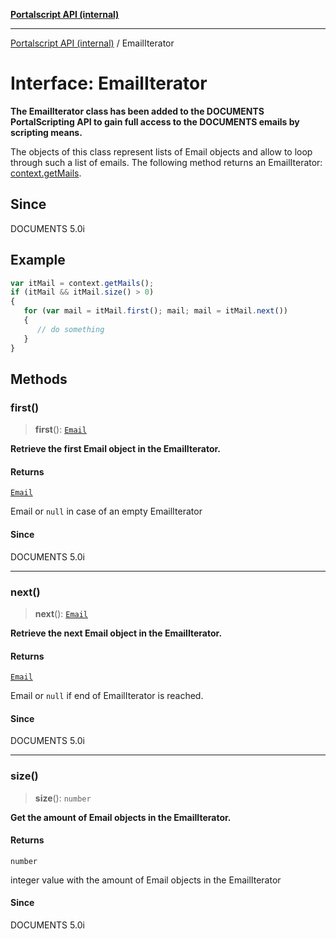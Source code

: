 [**Portalscript API (internal)**](../README.md)

***

[Portalscript API (internal)](../globals.md) / EmailIterator

# Interface: EmailIterator

**The EmailIterator class has been added to the DOCUMENTS PortalScripting API to gain full access to the DOCUMENTS emails by scripting means.**  

The objects of this class represent lists of Email objects and allow to loop through such a list of emails. 
The following method returns an EmailIterator: [context.getMails](Context.md#getmails).

## Since

DOCUMENTS 5.0i

## Example

```ts
var itMail = context.getMails();
if (itMail && itMail.size() > 0)
{
   for (var mail = itMail.first(); mail; mail = itMail.next())
   {
      // do something
   }
}
```

## Methods

### first()

> **first**(): [`Email`](../classes/Email.md)

**Retrieve the first Email object in the EmailIterator.**

#### Returns

[`Email`](../classes/Email.md)

Email or `null` in case of an empty EmailIterator

#### Since

DOCUMENTS 5.0i

***

### next()

> **next**(): [`Email`](../classes/Email.md)

**Retrieve the next Email object in the EmailIterator.**

#### Returns

[`Email`](../classes/Email.md)

Email or `null` if end of EmailIterator is reached.

#### Since

DOCUMENTS 5.0i

***

### size()

> **size**(): `number`

**Get the amount of Email objects in the EmailIterator.**

#### Returns

`number`

integer value with the amount of Email objects in the EmailIterator

#### Since

DOCUMENTS 5.0i
